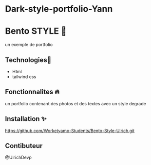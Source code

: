 # Dark-style-portfolio-Yann

# Bento STYLE 📝  
 un exemple de portfolio 
## Technologies🚀  
  * Html
* tailwind css
  
## Fonctionnalites 🔥  
  un portfolio contenant des photos et des textes avec un style degrade
      
  ## Installation ✨ 
https://github.com/Worketyamo-Students/Bento-Style-Ulrich.git
 
  ## Contibuteur
  @UlrichDevp